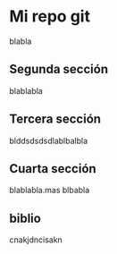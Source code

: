 # Mi repo git

blabla

## Segunda sección

blablabla

## Tercera sección

blddsdsdsdlablbalbla

## Cuarta sección

blablabla.mas blbabla

## biblio

cnakjdncisakn
